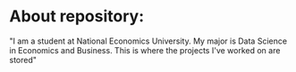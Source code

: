 # About repository: 
"I am a student at National Economics University. My major is Data Science in Economics and Business. This is where the projects I've worked on are stored"
